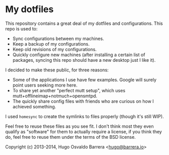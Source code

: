 My dotfiles
===========

This repository contains a great deal of my dotfiles and configurations.
This repo is used to:

 - Sync configurations between my machines.
 - Keep a backup of my configurations.
 - Keep old revisions of my configurations.
 - Quickly configure new machines (after installing a certain list of
 packages, syncing this repo should have a new desktop just I like it).

I decided to make these public, for three reasons:

 - Some of the applications I use have few examples. Google will surely
 point users seeking more here.
 - To share yet another "perfect mutt setup", which uses
 mutt+offlineimap+notmuch+opensmtpd.
 - The quickly share config files with friends who are curious on how
 I achieved something.

I used ``homesync`` to create the symlinks to files properly (though
it's still WIP).

Feel free to reuse these files as you see fit. I don't think most they
even qualify as "software" for them to actually require a license, if you
think they do, feel free to reuse them under the terms of the BSD license.

Copyright (c) 2013-2014, Hugo Osvaldo Barrera &lt;hugo@barrera.io&gt;

